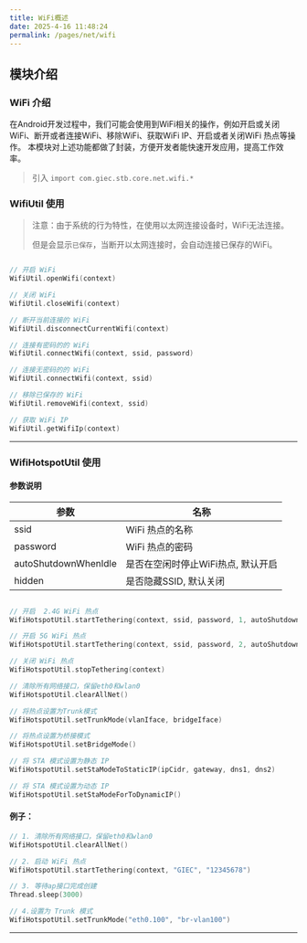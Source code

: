 ```yaml
---
title: WiFi概述
date: 2025-4-16 11:48:24
permalink: /pages/net/wifi
---
```

## 模块介绍

### WiFi 介绍

在Android开发过程中，我们可能会使用到WiFi相关的操作，例如开启或关闭WiFi、断开或者连接WiFi、移除WiFi、获取WiFi IP、开启或者关闭WiFi 热点等操作。
本模块对上述功能都做了封装，方便开发者能快速开发应用，提高工作效率。

> 引入 `import com.giec.stb.core.net.wifi.*`

### WifiUtil 使用

 > 注意：由于系统的行为特性，在使用以太网连接设备时，WiFi无法连接。
>
 >但是会显示`已保存`，当断开以太网连接时，会自动连接已保存的WiFi。

```kotlin

// 开启 WiFi
WifiUtil.openWifi(context)

// 关闭 WiFi
WifiUtil.closeWifi(context)

// 断开当前连接的 WiFi
WifiUtil.disconnectCurrentWifi(context)

// 连接有密码的的 WiFi
WifiUtil.connectWifi(context, ssid, password)

// 连接无密码的的 WiFi
WifiUtil.connectWifi(context, ssid)

// 移除已保存的 WiFi
WifiUtil.removeWifi(context, ssid)

// 获取 WiFi IP
WifiUtil.getWifiIp(context)

```

-------------------------------------------------------------------

### WifiHotspotUtil 使用

#### 参数说明
| 参数                   | 名称                   |
|----------------------|----------------------|
| ssid                 | WiFi 热点的名称           |
| password             | WiFi 热点的密码           |
| autoShutdownWhenIdle | 是否在空闲时停止WiFi热点, 默认开启 |
| hidden               | 是否隐藏SSID, 默认关闭       |


```kotlin

// 开启  2.4G WiFi 热点
WifiHotspotUtil.startTethering(context, ssid, password, 1, autoShutdownWhenIdle, hidden)

// 开启 5G WiFi 热点
WifiHotspotUtil.startTethering(context, ssid, password, 2, autoShutdownWhenIdle, hidden)

// 关闭 WiFi 热点
WifiHotspotUtil.stopTethering(context)

// 清除所有网络接口，保留eth0和wlan0
WifiHotspotUtil.clearAllNet()

// 将热点设置为Trunk模式
WifiHotspotUtil.setTrunkMode(vlanIface, bridgeIface)

// 将热点设置为桥接模式
WifiHotspotUtil.setBridgeMode()

// 将 STA 模式设置为静态 IP
WifiHotspotUtil.setStaModeToStaticIP(ipCidr, gateway, dns1, dns2)

// 将 STA 模式设置为动态 IP
WifiHotspotUtil.setStaModeForToDynamicIP()
```
#### 例子：
```kotlin
// 1. 清除所有网络接口，保留eth0和wlan0
WifiHotspotUtil.clearAllNet()

// 2. 启动 WiFi 热点
WifiHotspotUtil.startTethering(context, "GIEC", "12345678")

// 3. 等待ap接口完成创建
Thread.sleep(3000)

// 4.设置为 Trunk 模式
WifiHotspotUtil.setTrunkMode("eth0.100", "br-vlan100")
```
-------------------------------------------------------------------